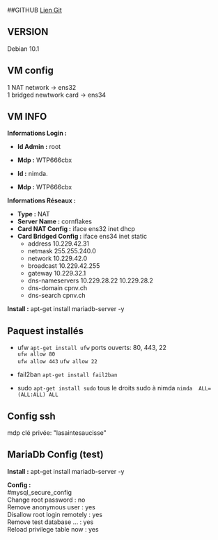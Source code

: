 
##GITHUB
[Lien Git](https://github.com/BergmannFlorian/webservunix)

## VERSION
Debian 10.1

## VM config
1 NAT network ->  ens32  
1 bridged newtwork card -> ens34

## VM INFO
__Informations Login :__

- __Id Admin :__ root
- __Mdp :__ WTP666cbx

- __Id :__ nimda. 
- __Mdp :__ WTP666cbx

__Informations Réseaux :__
- __Type :__ NAT
- __Server Name :__ cornflakes
- __Card NAT Config :__ iface ens32 inet dhcp
- __Card Bridged Config :__ iface ens34 inet static
    - address 10.229.42.31
    - netmask 255.255.240.0
    - network 10.229.42.0
    - broadcast 10.229.42.255
    - gateway 10.229.32.1
    - dns-nameservers 10.229.28.22 10.229.28.2
    - dns-domain cpnv.ch
    - dns-search cpnv.ch

__Install :__ apt-get install mariadb-server -y
## Paquest installés
- ufw `apt-get install ufw`
    ports ouverts: 80, 443, 22  
    `ufw allow 80`  
    `ufw allow 443`
    `ufw allow 22`  

- fail2ban `apt-get install fail2ban`
- sudo `apt-get install sudo`
    tous le droits sudo à nimda `nimda  ALL=(ALL:ALL) ALL`


## Config ssh
mdp clé privée: "lasaintesaucisse"

## MariaDb Config (test)
__Install :__ apt-get install mariadb-server -y

__Config :__  
#mysql_secure_config  
Change root password : no  
Remove anonymous user : yes  
Disallow root login remotely : yes  
Remove test database ... : yes  
Reload privilege table now : yes  